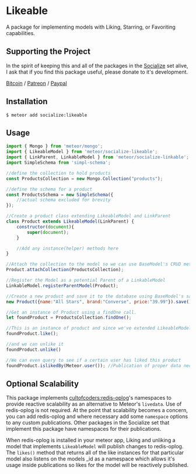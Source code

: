 # Likeable #

A package for implementing models with Liking, Starring, or Favoriting capabilities.

## Supporting the Project ##
In the spirit of keeping this and all of the packages in the [Socialize](https://atmospherejs.com/socialize) set alive, I ask that if you find this package useful, please donate to it's development.

[Bitcoin](https://www.coinbase.com/checkouts/4a52f56a76e565c552b6ecf118461287) / [Patreon](https://www.patreon.com/user?u=4866588) / [Paypal](https://www.paypal.me/copleykj)

## Installation ##

```shell
$ meteor add socialize:likeable
```

## Usage ##

```javascript
import { Mongo } from 'meteor/mongo';
import { LikeableModel } from 'meteor/socialize-likeable';
import { LinkParent, LinkableModel } from 'meteor/socialize-linkable';
import SimpleSchema from 'simpl-schema';

//define the collection to hold products
const ProductsCollection = new Mongo.Collection("products");

//define the schema for a product
const ProductsSchema = new SimpleSchema({
    //actual schema excluded for brevity
});

//Create a product class extending LikeableModel and LinkParent
class Product extends LikeableModel(LinkParent) {
    constructor(document){
        super(document);
    }

    //Add any instance(helper) methods here
}

//Attach the collection to the model so we can use BaseModel's CRUD methods
Product.attachCollection(ProductsCollection);

//Register the Model as a potential Parent of a LinkableModel
LinkableModel.registerParentModel(Product);

//Create a new product and save it to the database using BaseModel's save method.
new Product({name:"All Stars", brand:"Converse", price:"39.99"}).save();

//Get an instance of Product using a findOne call.
let foundProduct = ProductsCollection.findOne();

//This is an instance of product and since we've extended LikeableModel we can now just call it's like method
foundProduct.like();

//and we can unlike it
foundProduct.unlike()

//We can even query to see if a certain user has liked this product
foundProduct.islikedBy(Meteor.user()); //Publication of proper data necessary if querying client side of course
```

## Optional Scalability ##

This package implements [cultofcoders:redis-oplog][1]'s namespaces to provide reactive scalability as an alternative to Meteor's `livedata`. Use of redis-oplog is not required. At the point that scalability becomes a concern, you can add redis-oplog and where necessary add some `namespace` options to any custom publications. Other packages in the Socialize set that implement this package have namespaces for their publications.

When redis-oplog is installed in your meteor app, Liking and unliking a model that implements `LikeableModel` will publish changes to redis-oplog. The `likes()` method that returns all of the like instances for that particular model also listens on the models \_id as a namespace which allows it's usage inside publications so likes for the model will be reactively published.

[1]:https://github.com/cultofcoders/redis-oplog
